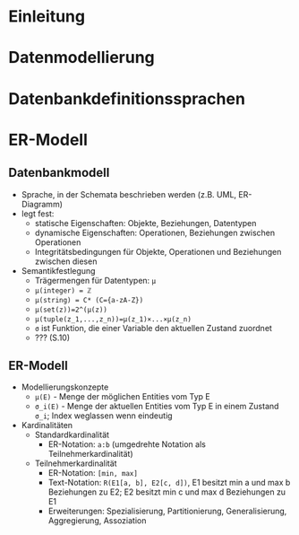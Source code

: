 Einleitung
=================

Datenmodellierung
=================

Datenbankdefinitionssprachen
============================

ER-Modell
=========

Datenbankmodell
---

- Sprache, in der Schemata beschrieben werden (z.B. UML, ER-Diagramm)
- legt fest:
    - statische Eigenschaften: Objekte, Beziehungen, Datentypen
    - dynamische Eigenschaften: Operationen, Beziehungen zwischen Operationen
    - Integritätsbedingungen für Objekte, Operationen und Beziehungen zwischen diesen
- Semantikfestlegung
    - Trägermengen für Datentypen: `μ`
    - `μ(integer) = ℤ`
    - `μ(string) = C* (C={a-zA-Z})`
    - `μ(set(z))=2^(μ(z))`
    - `μ(tuple(z_1,...,z_n))=μ(z_1)×...×μ(z_n)`
    - `σ` ist Funktion, die einer Variable den aktuellen Zustand zuordnet
    - ??? (S.10)

ER-Modell
---

- Modellierungskonzepte
    - `μ(E)` - Menge der möglichen Entities vom Typ E
    - `σ_i(E)` - Menge der aktuellen Entities vom Typ E in einem Zustand `σ_i`; Index weglassen wenn eindeutig
- Kardinalitäten
    - Standardkardinalität
      - ER-Notation: `a:b` (umgedrehte Notation als Teilnehmerkardinalität)
    - Teilnehmerkardinalität
      - ER-Notation: `[min, max]`
      - Text-Notation: `R(E1[a, b], E2[c, d])`, E1 besitzt min a und max b Beziehungen zu E2; E2 besitzt min c und max d Beziehungen zu E1
      - Erweiterungen: Spezialisierung, Partitionierung, Generalisierung, Aggregierung, Assoziation

